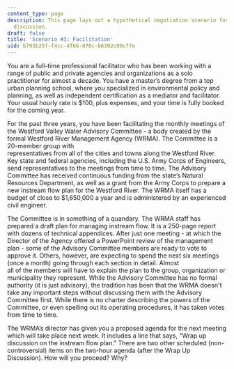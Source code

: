 ```yaml
---
content_type: page
description: This page lays out a hypothetical negotiation scenario for thought and
  discussion.
draft: false
title: 'Scenario #3: Facilitation'
uid: b793b25f-f4cc-4f66-876c-b6392c09cffe
---
```

You are a full-time professional facilitator who has been working with a range of public and private agencies and organizations as a solo practitioner for almost a decade. You have a master’s degree from a top urban planning school, where you specialized in environmental policy and planning, as well as independent certification as a mediator and facilitator. Your usual hourly rate is $100, plus expenses, and your time is fully booked for the coming year. 

For the past three years, you have been facilitating the monthly meetings of the Westford Valley Water Advisory Committee - a body created by the formal Westford River Management Agency (WRMA). The Committee is a 20-member group with   
representatives from all of the cities and towns along the Westford River. Key state and federal agencies, including the U.S. Army Corps of Engineers, send representatives to the meetings from time to time. The Advisory Committee has received continuous funding from the state’s Natural Resources Department, as well as a grant from the Army Corps to prepare a new instream flow plan for the Westford River. The WRMA itself has a budget of close to $1,650,000 a year and is administered by an experienced civil engineer. 

The Committee is in something of a quandary. The WRMA staff has prepared a draft plan for managing instream flow. It is a 250-page report with dozens of technical appendices. After just one meeting - at which the Director of the Agency offered a PowerPoint review of the management plan - some of the Advisory Committee members are ready to vote to approve it. Others, however, are expecting to spend the next six meetings (once a month) going through each section in detail. Almost   
all of the members will have to explain the plan to the group, organization or municipality they represent. While the Advisory Committee has no formal authority (it is just advisory), the tradition has been that the WRMA doesn't take any important steps without discussing them with the Advisory Committee first. While there is no charter describing the powers of the Committee, or even spelling out its operating procedures, it has taken votes from time to time. 

The WRMA’s director has given you a proposed agenda for the next meeting which will take place next week. It includes a line that says, "Wrap up discussion on the instream flow plan." There are two other scheduled (non-controversial) items on the two-hour agenda (after the Wrap Up Discussion). How will you proceed? Why?